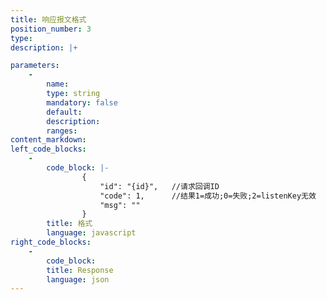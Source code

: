 ```yaml
---
title: 响应报⽂格式
position_number: 3
type:
description: |+

parameters:
    -
        name:
        type: string
        mandatory: false
        default:
        description:
        ranges:
content_markdown:
left_code_blocks:
    -
        code_block: |-
                {
                    "id": "{id}",   //请求回调ID
                    "code": 1,      //结果1=成功;0=失败;2=listenKey⽆效
                    "msg": ""
                }
        title: 格式
        language: javascript
right_code_blocks:
    -
        code_block:
        title: Response
        language: json
---
```

